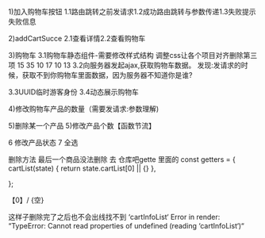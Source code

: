 1)加入购物车按钮
1.1路由跳转之前发请求1.2成功路由跳转与参数传递1.3失败提示失败信息





2)addCartSucce
2.1查看详情2.2查看购物车




3)购物车
3.1购物车静态组件-需要修改样式结构
调整css让各个项目对齐删除第三项    15   35  10   17  10  13
3.2向服务器发起ajax,获取购物车数据。 发现:发请求的时候，获取不到你购物车里面数据，因为服务器不知道你是谁?

3.3UUID临时游客身份
3.4动态展示购物车





4)修改购物车产品的数量（需要发请求:参数理解)






5)删除某一个产品
5)修改产品个数【函数节流】


6 修改产品状态
7 全选


删除方法 最后一个商品没法删除
去 仓库吧gette 里面的 
const getters = {
    cartList(state) {
        return state.cartList[0] || {}
    },

};

【0】/ {空}

这样子删除完了之后也不会出线找不到  ‘cartInfoList‘
Error in render: “TypeError: Cannot read properties of undefined (reading ‘cartInfoList‘)“